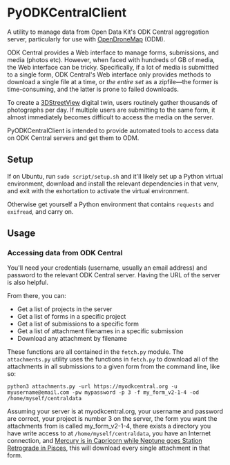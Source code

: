 # PyODKCentralClient

A utility to manage data from Open Data Kit's ODK Central aggregation server, particularly for use with [OpenDroneMap](opendronemap.org) (ODM).

ODK Central provides a Web interface to manage forms, submissions, and media (photos etc). However, when faced with hundreds of GB of media, the Web interface can be tricky. Specifically, if a lot of media is submittted to a single form, ODK Central's Web interface only provides methods to download a single file at a time, or _the entire set_ as a zipfile&mdash;the former is time-consuming, and the latter is prone to failed downloads.

To create a [3DStreetView](3dstreetview.org) digital twin, users routinely gather thousands of photographs per day. If multiple users are submitting to the same form, it almost immediately becomes difficult to access the media on the server.

PyODKCentralClient is intended to provide automated tools to access data on ODK Central servers and get them to ODM.

## Setup
If on Ubuntu, run ```sudo script/setup.sh``` and it'll likely set up a Python virtual environment, download and install the relevant dependencies in that venv, and exit with the exhortation to activate the virtual environment.

Otherwise get yourself a Python environment that contains ```requests``` and ```exifread```, and carry on.

## Usage
### Accessing data from ODK Central
You'll need your credentials (username, usually an email address) and password to the relevant ODK Central server. Having the URL of the server is also helpful.

From there, you can:
- Get a list of projects in the server
- Get a list of forms in a specific project
- Get a list of submissions to a specific form
- Get a list of attachment filenames in a specific submission
- Download any attachment by filename

These functions are all contained in the ```fetch.py``` module. The ```attachments.py``` utility uses the functions in ```fetch.py``` to download all of the attachments in all submissions to a given form from the command line, like so:

```
python3 attachments.py -url https://myodkcentral.org -u myusername@email.com -pw mypassword -p 3 -f my_form_v2-1-4 -od /home/myself/centraldata
```

Assuming your server is at myodkcentral.org, your username and password are correct, your project is number 3 on the server, the form you want the attachments from is called my_form_v2-1-4, there exists a directory you have write access to at ```/home/myself/centraldata```, you have an Internet connection, and [Mercury is in Capricorn while Neptune goes Station Retrograde in Pisces](https://www.theplanetstoday.com/astrology.html), this will download every single attachment in that form.



